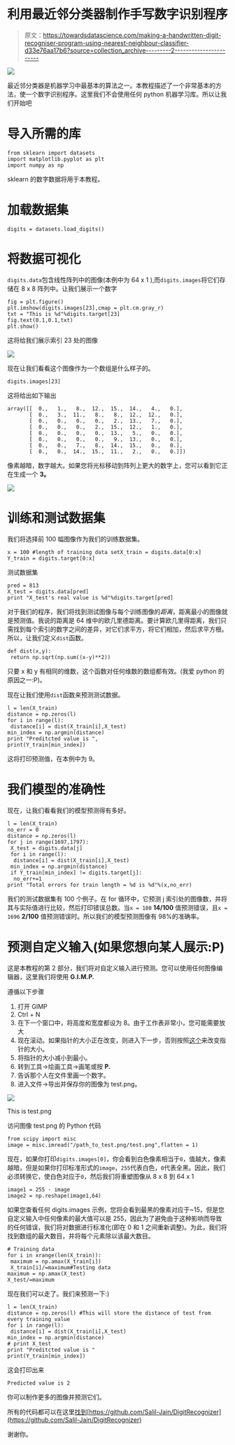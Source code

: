 # 利用最近邻分类器制作手写数字识别程序

> 原文：<https://towardsdatascience.com/making-a-handwritten-digit-recogniser-program-using-nearest-neighbour-classifier-d33e76aa17b6?source=collection_archive---------2----------------------->

![](img/89b7744965670e1f69fd70a24135c475.png)

最近邻分类器是机器学习中最基本的算法之一。本教程描述了一个非常基本的方法，使一个数字识别程序。这里我们不会使用任何 python 机器学习库。所以让我们开始吧

# 导入所需的库

```
from sklearn import datasets
import matplotlib.pyplot as plt
import numpy as np
```

sklearn 的数字数据将用于本教程。

# 加载数据集

```
digits = datasets.load_digits()
```

# 将数据可视化

`digits.data`包含线性阵列中的图像(本例中为 64 x 1 ),而`digits.images`将它们存储在 8 x 8 阵列中。让我们展示一个数字

```
fig = plt.figure()
plt.imshow(digits.images[23],cmap = plt.cm.gray_r)
txt = "This is %d"%digits.target[23]
fig.text(0.1,0.1,txt)
plt.show()
```

这将给我们展示索引 23 处的图像

![](img/e2565670263a98733be103c172bb2039.png)

现在让我们看看这个图像作为一个数组是什么样子的。

`digits.images[23]`

这将给出如下输出

```
array([[  0.,   1.,   8.,  12.,  15.,  14.,   4.,   0.],
       [  0.,   3.,  11.,   8.,   8.,  12.,  12.,   0.],
       [  0.,   0.,   0.,   0.,   2.,  13.,   7.,   0.],
       [  0.,   0.,   0.,   2.,  15.,  12.,   1.,   0.],
       [  0.,   0.,   0.,   0.,  13.,   5.,   0.,   0.],
       [  0.,   0.,   0.,   0.,   9.,  13.,   0.,   0.],
       [  0.,   0.,   7.,   8.,  14.,  15.,   0.,   0.],
       [  0.,   0.,  14.,  15.,  11.,   2.,   0.,   0.]])
```

像素越暗，数字越大。如果您将光标移动到阵列上更大的数字上，您可以看到它正在生成一个 **3。**

![](img/04924750d1364dafbea309ddef6b1d08.png)

# 训练和测试数据集

我们将选择前 100 幅图像作为我们的训练数据集。

```
x = 100 #length of training data setX_train = digits.data[0:x]
Y_train = digits.target[0:x]
```

测试数据集

```
pred = 813
X_test = digits.data[pred]
print "X_test's real value is %d"%digits.target[pred]
```

对于我们的程序，我们将找到测试图像与每个训练图像的*距离*，距离最小的图像就是预测值。我说的距离是 64 维中的欧几里德距离。要计算欧几里得距离，我们只需找到每个索引的数字之间的差异，对它们求平方，将它们相加，然后求平方根。所以，让我们定义`dist`函数。

```
def dist(x,y):
 return np.sqrt(np.sum((x-y)**2))
```

只要 x 和 y 有相同的维数，这个函数对任何维数的数组都有效。(我爱 python 的原因之一:P)。

现在让我们使用`dist`函数来预测测试数据。

```
l = len(X_train)
distance = np.zeros(l) 
for i in range(l):
 distance[i] = dist(X_train[i],X_test)
min_index = np.argmin(distance)
print "Preditcted value is ",
print(Y_train[min_index])
```

这将打印预测值，在本例中为 9。

# 我们模型的准确性

现在，让我们看看我们的模型预测得有多好。

```
l = len(X_train)
no_err = 0
distance = np.zeros(l)
for j in range(1697,1797):
 X_test = digits.data[j]
 for i in range(l):
  distance[i] = dist(X_train[i],X_test)
 min_index = np.argmin(distance)
 if Y_train[min_index] != digits.target[j]:
  no_err+=1
print "Total errors for train length = %d is %d"%(x,no_err)
```

我们的测试数据集有 100 个例子。在 for 循环中，它预测 j 索引处的图像数，并将其与实际值进行比较，然后打印错误总数。当`x = 100` **14/100** 值预测错误，且`x = 1696` **2/100** 值预测错误时。所以我们的模型预测图像有 98%的准确率。

# 预测自定义输入(如果您想向某人展示:P)

这是本教程的第 2 部分，我们将对自定义输入进行预测。您可以使用任何图像编辑器，这里我们将使用 **G.I.M.P.**

遵循以下步骤

1.  打开 GIMP
2.  Ctrl + N
3.  在下一个窗口中，将高度和宽度都设为 8。由于工作表非常小，您可能需要放大
4.  现在滚动。如果指针的大小正在改变，则进入下一步，否则按照[这个](https://docs.gimp.org/en/gimp-using-variable-size-brush.html)来改变指针的大小。
5.  将指针的大小减小到最小。
6.  转到工具→绘画工具→画笔或按 **P.**
7.  告诉那个人在文件里画一个数字。
8.  进入文件→导出并保存你的图像为 test.png。

![](img/276e00f55129311802a0f2a90034b77e.png)

This is test.png

访问图像 test.png 的 Python 代码

```
from scipy import misc
image = misc.imread("/path_to_test.png/test.png",flatten = 1)
```

现在，如果你打印`digits.images[0]`，你会看到白色像素相当于`0`，值越大，像素越暗，但是如果你打印标准形式的`image`，`255`代表白色，`0`代表全黑。因此，我们必须转换它，使白色对应于`0`，然后我们将重塑图像从 8 x 8 到 64 x 1

```
image1 = 255 - image
image2 = np.reshape(image1,64)
```

如果您查看任何 digits.images 示例，您将会看到最黑的像素对应于~15，但是您自定义输入中任何像素的最大值可以是 255，因此为了避免由于这种影响而导致的任何错误，我们将对数据进行标准化(即在 0 和 1 之间重新调整)。为此，我们将找到数组的最大数目，并将每个元素除以该最大数目。

```
# Training data
for i in xrange(len(X_train)):
 maximum = np.amax(X_train[i])
 X_train[i]/=maximum#Testing data
maximum = np.amax(X_test)
X_test/=maximum
```

现在我们可以走了。我们来预测一下:)

```
l = len(X_train)
distance = np.zeros(l) #This will store the distance of test from every training value
for i in range(l):
 distance[i] = dist(X_train[i],X_test)
min_index = np.argmin(distance)
# print X_test
print "Preditcted value is "
print(Y_train[min_index])
```

这会打印出来

```
Predicted value is 2
```

你可以制作更多的图像并预测它们。

所有的代码都可以在这里[找到](https://github.com/Salil-Jain/DigitRecognizer)[https://github.com/Salil-Jain/DigitRecognizer](https://github.com/Salil-Jain/DigitRecognizer)

谢谢你。